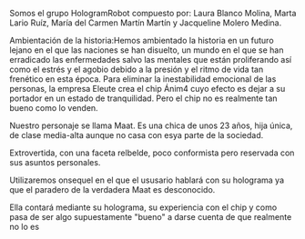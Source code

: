 Somos el grupo HologramRobot compuesto por: Laura Blanco Molina, Marta Lario Ruíz, María del Carmen Martín Martín y Jacqueline Molero Medina.

Ambientación de la historia:Hemos ambientado la historia en un futuro lejano en el que las naciones se han disuelto, un mundo en el que se han erradicado las enfermedades salvo las mentales que están proliferando así como el estrés y el agobio debido a la presión y el ritmo de vida tan frenético en esta época.
Para eliminar la inestabilidad emocional de las personas, la empresa Eleute crea el chip Ánim4 cuyo efecto es dejar a su portador en un estado de tranquilidad. Pero el chip no es realmente tan bueno como lo venden.

Nuestro personaje se llama Maat. Es una chica de unos 23 años, hija única, de clase media-alta aunque no casa con esya parte de la sociedad.

Extrovertida, con una faceta relbelde, poco conformista pero reservada con sus asuntos personales.

Utilizaremos onsequel en el que el ususario hablará con su holograma ya que el paradero de la verdadera Maat es desconocido.

Ella contará mediante su holograma, su experiencia con el chip y como pasa de ser algo supuestamente "bueno" a darse cuenta de que realmente no lo es



